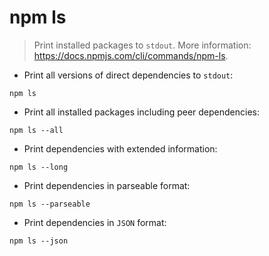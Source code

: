 # npm ls

> Print installed packages to `stdout`.
> More information: <https://docs.npmjs.com/cli/commands/npm-ls>.

- Print all versions of direct dependencies to `stdout`:

`npm ls`

- Print all installed packages including peer dependencies:

`npm ls --all`

- Print dependencies with extended information:

`npm ls --long`

- Print dependencies in parseable format:

`npm ls --parseable`

- Print dependencies in `JSON` format:

`npm ls --json`

